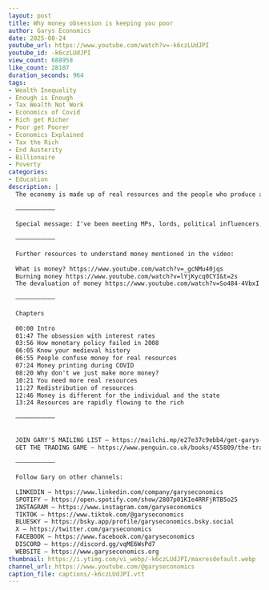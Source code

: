 ```yaml
---
layout: post
title: Why money obsession is keeping you poor
author: Garys Economics
date: 2025-08-24
youtube_url: https://www.youtube.com/watch?v=-k6czLUdJPI
youtube_id: -k6czLUdJPI
view_count: 688958
like_count: 28107
duration_seconds: 964
tags:
- Wealth Inequality
- Enough is Enough
- Tax Wealth Not Work
- Economics of Covid
- Rich get Richer
- Poor get Poorer
- Economics Explained
- Tax the Rich
- End Austerity
- Billionaire
- Poverty
categories:
- Education
description: |
  The economy is made up of real resources and the people who produce and own them. Money is different. Money is supposed to represent these real things and the relations between them, but it often fails to. Focusing too much on money – and interest rates and monetary policy – blinds us to how the economy actually works. Gary explains why this is so important if we want to change anything.
  
  –––––––––––
  
  Special message: I've been meeting MPs, lords, political influencers, TV and radio presenters and heads of think tanks every week to convince them to tax wealth not work. Momentum is seriously growing behind wealth taxes as we head towards the autumn Budget. We need your help to keep making videos every week, growing our team and building the movement to tax wealth not work. Make a one-off donation on Stripe: https://buy.stripe.com/dRm4gs9Nl1L6eqWbUydjO00 Or make a regular donation on Patreon: https://patreon.com/garyseconomics (on the Patreon you'll also get access to live Q&As with me and early access to content.) All donations go to our not-for-profit company. Thanks, Gary x
  
  –––––––––––
  
  Further resources to understand money mentioned in the video:
  
  What is money? https://www.youtube.com/watch?v=_gcNMu40jqs 
  Burning money https://www.youtube.com/watch?v=lYjKycq0CYI&t=2s
  The devaluation of money https://www.youtube.com/watch?v=So484-4VbxI
  
  –––––––––––
  
  Chapters
  
  00:00 Intro
  01:47 The obsession with interest rates
  03:56 How monetary policy failed in 2008
  06:05 Know your medieval history
  06:55 People confuse money for real resources
  07:24 Money printing during COVID
  08:20 Why don't we just make more money?
  10:21 You need more real resources
  11:27 Redistribution of resources
  12:46 Money is different for the individual and the state
  13:24 Resources are rapidly flowing to the rich
  
  –––––––––––
  
  
  JOIN GARY'S MAILING LIST – https://mailchi.mp/e27e37c9ebb4/get-garys-new-newsletter
  GET THE TRADING GAME – https://www.penguin.co.uk/books/455809/the-trading-game-by-stevenson-gary/9781802062731 
  
  –––––––––––
  
  Follow Gary on other channels:
  
  LINKEDIN – https://www.linkedin.com/company/garyseconomics
  SPOTIFY – https://open.spotify.com/show/2807p01KIe4RRFjRTB5o25
  INSTAGRAM – https://www.instagram.com/garyseconomics
  TIKTOK – https://www.tiktok.com/@garyseconomics
  BLUESKY – https://bsky.app/profile/garyseconomics.bsky.social
  X – https://twitter.com/garyseconomics
  FACEBOOK – https://www.facebook.com/garyseconomics
  DISCORD – https://discord.gg/vqME6WsPd7
  WEBSITE – https://www.garyseconomics.org
thumbnail: https://i.ytimg.com/vi_webp/-k6czLUdJPI/maxresdefault.webp
channel_url: https://www.youtube.com/@garyseconomics
caption_file: captions/-k6czLUdJPI.vtt
---
```

